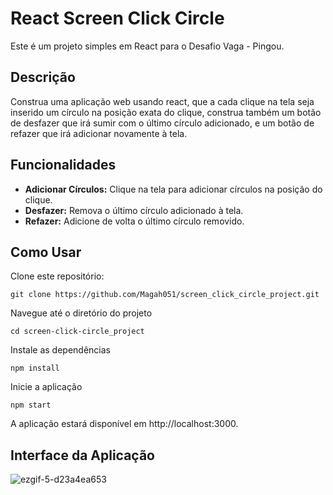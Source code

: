 # React Screen Click Circle

Este é um projeto simples em React para o Desafio Vaga - Pingou.

## Descrição

Construa uma aplicação web usando react, que a cada clique na tela seja inserido um círculo na posição exata do clique, construa também um botão de desfazer que irá sumir com o último círculo adicionado, e um botão de refazer que irá adicionar novamente à tela.

## Funcionalidades

- **Adicionar Círculos:** Clique na tela para adicionar círculos na posição do clique.
- **Desfazer:** Remova o último círculo adicionado à tela.
- **Refazer:** Adicione de volta o último círculo removido.

## Como Usar

Clone este repositório:

`git clone https://github.com/Magah051/screen_click_circle_project.git`

Navegue até o diretório do projeto

`cd screen-click-circle_project`

Instale as dependências

`npm install`

Inicie a aplicação

`npm start`

A aplicação estará disponível em http://localhost:3000.

## Interface da Aplicação
![ezgif-5-d23a4ea653](https://github.com/Magah051/screen_click_circle_project/assets/31749933/66c927da-ba10-4901-879c-66e55bdbd48b)







